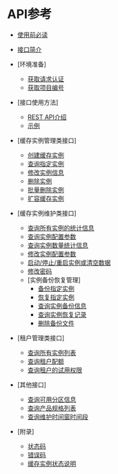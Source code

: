 # API参考

-   [使用前必读](使用前必读.md)
-   [接口简介](接口简介.md)
-   [环境准备]
    -   [获取请求认证](获取请求认证.md)
    -   [获取项目编号](获取项目编号.md)

-   [接口使用方法]
    -   [REST API介绍](REST-API介绍.md)
    -   [示例](示例.md)

-   [缓存实例管理类接口]
    -   [创建缓存实例](创建缓存实例.md)
    -   [查询指定实例](查询指定实例.md)
    -   [修改实例信息](修改实例信息.md)
    -   [删除实例](删除实例.md)
    -   [批量删除实例](批量删除实例.md)
    -   [扩容缓存实例](扩容缓存实例.md)

-   [缓存实例维护类接口]
    -   [查询所有实例的统计信息](查询所有实例的统计信息.md)
    -   [查询实例配置参数](查询实例配置参数.md)
    -   [查询实例数量统计信息](查询实例数量统计信息.md)
    -   [修改实例配置参数](修改实例配置参数.md)
    -   [启动/停止/重启实例或清空数据](启动-停止-重启实例或清空数据.md)
    -   [修改密码](修改密码.md)
    -   [实例备份恢复管理]
        -   [备份指定实例](备份指定实例.md)
        -   [恢复指定实例](恢复指定实例.md)
        -   [查询实例备份信息](查询实例备份信息.md)
        -   [查询实例恢复记录](查询实例恢复记录.md)
        -   [删除备份文件](删除备份文件.md)


-   [租户管理类接口]
    -   [查询所有实例列表](查询所有实例列表.md)
    -   [查询租户配额](查询租户配额.md)
    -   [查询租户的试用权限](查询租户的试用权限.md)

-   [其他接口]
    -   [查询可用分区信息](查询可用分区信息.md)
    -   [查询产品规格列表](查询产品规格列表.md)
    -   [查询维护时间窗时间段](查询维护时间窗时间段.md)

-   [附录]
    -   [状态码](状态码.md)
    -   [错误码](错误码.md)
    -   [缓存实例状态说明](缓存实例状态说明.md)



